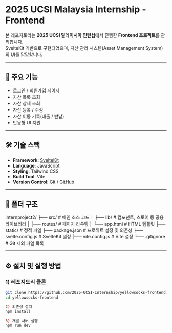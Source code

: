 # 2025 UCSI Malaysia Internship - Frontend

본 레포지토리는 **2025 UCSI 말레이시아 인턴십**에서 진행한 **Frontend 프로젝트**를 관리합니다.  
SvelteKit 기반으로 구현되었으며, 자산 관리 시스템(Asset Management System)의 UI를 담당합니다.

---

## 📌 주요 기능
- 로그인 / 회원가입 페이지
- 자산 목록 조회
- 자산 상세 조회
- 자산 등록 / 수정
- 자산 이동 기록(대출 / 반납)
- 반응형 UI 지원

---

## 🛠 기술 스택
- **Framework**: [SvelteKit](https://kit.svelte.dev/)
- **Language**: JavaScript
- **Styling**: Tailwind CSS
- **Build Tool**: Vite
- **Version Control**: Git / GitHub

---

## 📂 폴더 구조
internproject2/
├── src/ # 메인 소스 코드
│ ├── lib/ # 컴포넌트, 스토어 등 공용 라이브러리
│ ├── routes/ # 페이지 라우팅
│ └── app.html # HTML 템플릿
├── static/ # 정적 파일
├── package.json # 프로젝트 설정 및 의존성
├── svelte.config.js # SvelteKit 설정
├── vite.config.js # Vite 설정
└── .gitignore # Git 제외 파일 목록


---

## ⚙️ 설치 및 실행 방법

### 1) 레포지토리 클론
```bash
git clone https://github.com/2025-UCSI-Internship/yellowsocks-frontend.git
cd yellowsocks-frontend

2) 의존성 설치
npm install

3) 개발 서버 실행
npm run dev


